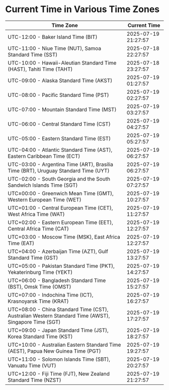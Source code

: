 # Current Time in Various Time Zones

| Time Zone | Current Time |
|-----------|--------------|
| UTC-12:00 - Baker Island Time (BIT) | 2025-07-19 21:27:57 |
| UTC-11:00 - Niue Time (NUT), Samoa Standard Time (SST) | 2025-07-18 22:27:57 |
| UTC-10:00 - Hawaii-Aleutian Standard Time (HAST), Tahiti Time (TAHT) | 2025-07-18 23:27:57 |
| UTC-09:00 - Alaska Standard Time (AKST) | 2025-07-19 01:27:57 |
| UTC-08:00 - Pacific Standard Time (PST) | 2025-07-19 02:27:57 |
| UTC-07:00 - Mountain Standard Time (MST) | 2025-07-19 03:27:57 |
| UTC-06:00 - Central Standard Time (CST) | 2025-07-19 04:27:57 |
| UTC-05:00 - Eastern Standard Time (EST) | 2025-07-19 05:27:57 |
| UTC-04:00 - Atlantic Standard Time (AST), Eastern Caribbean Time (ECT) | 2025-07-19 06:27:57 |
| UTC-03:00 - Argentina Time (ART), Brasília Time (BRT), Uruguay Standard Time (UYT) | 2025-07-19 06:27:57 |
| UTC-02:00 - South Georgia and the South Sandwich Islands Time (SGT) | 2025-07-19 07:27:57 |
| UTC±00:00 - Greenwich Mean Time (GMT), Western European Time (WET) | 2025-07-19 10:27:57 |
| UTC+01:00 - Central European Time (CET), West Africa Time (WAT) | 2025-07-19 11:27:57 |
| UTC+02:00 - Eastern European Time (EET), Central Africa Time (CAT) | 2025-07-19 12:27:57 |
| UTC+03:00 - Moscow Time (MSK), East Africa Time (EAT) | 2025-07-19 12:27:57 |
| UTC+04:00 - Azerbaijan Time (AZT), Gulf Standard Time (GST) | 2025-07-19 13:27:57 |
| UTC+05:00 - Pakistan Standard Time (PKT), Yekaterinburg Time (YEKT) | 2025-07-19 14:27:57 |
| UTC+06:00 - Bangladesh Standard Time (BST), Omsk Time (OMST) | 2025-07-19 15:27:57 |
| UTC+07:00 - Indochina Time (ICT), Krasnoyarsk Time (KRAT) | 2025-07-19 16:27:57 |
| UTC+08:00 - China Standard Time (CST), Australian Western Standard Time (AWST), Singapore Time (SGT) | 2025-07-19 17:27:57 |
| UTC+09:00 - Japan Standard Time (JST), Korea Standard Time (KST) | 2025-07-19 18:27:57 |
| UTC+10:00 - Australian Eastern Standard Time (AEST), Papua New Guinea Time (PGT) | 2025-07-19 19:27:57 |
| UTC+11:00 - Solomon Islands Time (SBT), Vanuatu Time (VUT) | 2025-07-19 20:27:57 |
| UTC+12:00 - Fiji Time (FJT), New Zealand Standard Time (NZST) | 2025-07-19 21:27:57 |
